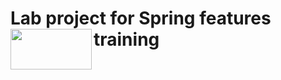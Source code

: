# Lab project for Spring features training <img height="65" width="130" src="https://bgasparotto.com/wp-content/uploads/2017/12/spring-boot-logo.png" align="left"/>
<br/>